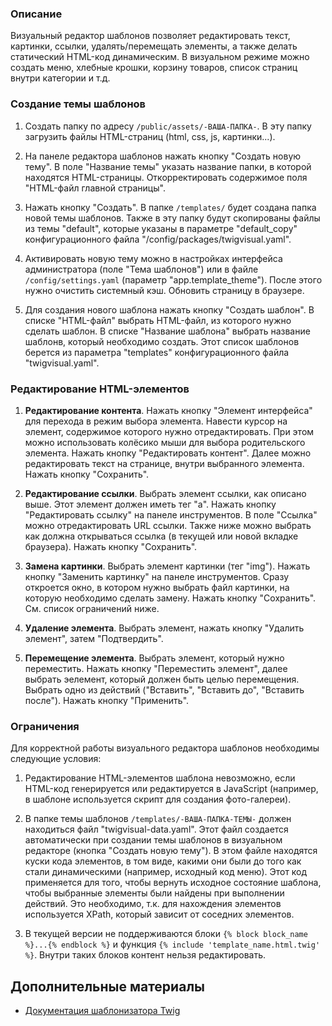 ### Описание

Визуальный редактор шаблонов позволяет редактировать текст, картинки, ссылки, удалять/перемещать элементы, а также делать статический HTML-код динамическим. В визуальном режиме можно создать меню, хлебные крошки, корзину товаров, список страниц внутри категории и т.д.

### Создание темы шаблонов

1. Создать папку по адресу ``/public/assets/-ВАША-ПАПКА-``. В эту папку загрузить файлы HTML-страниц (html, css, js, картинки...).

2. На панеле редактора шаблонов нажать кнопку "Создать новую тему". В поле "Название темы" указать название папки, в которой находятся HTML-страницы. Откорректировать содержимое поля "HTML-файл главной страницы".

3. Нажать кнопку "Создать". В папке ``/templates/`` будет создана папка новой темы шаблонов. Также в эту папку будут скопированы файлы из темы "default", которые указаны в параметре "default_copy" конфигурационного файла "/config/packages/twigvisual.yaml".

4. Активировать новую тему можно в настройках интерфейса администратора (поле "Тема шаблонов") или в файле ``/config/settings.yaml`` (параметр "app.template_theme"). После этого нужно очистить системный кэш. Обновить страницу в браузере.

5. Для создания нового шаблона нажать кнопку "Создать шаблон". В списке "HTML-файл" выбрать HTML-файл, из которого нужно сделать шаблон. В списке "Название шаблона" выбрать название шаблонв, который необходимо создать. Этот список шаблонов берется из параметра "templates" конфигурационного файла "twigvisual.yaml".

### Редактирование HTML-элементов

1. **Редактирование контента**. Нажать кнопку "Элемент интерфейса" для перехода в режим выбора элемента. Навести курсор на элемент, содержимое которого нужно отредактировать. При этом можно использовать колёсико мыши для выбора родительского элемента. Нажать кнопку "Редактировать контент". Далее можно редактировать текст на странице, внутри выбранного элемента. Нажать кнопку "Сохранить".

2. **Редактирование ссылки**. Выбрать элемент ссылки, как описано выше. Этот элемент должен иметь тег "a". Нажать кнопку "Редактировать ссылку" на панеле инструментов. В поле "Ссылка" можно отредактировать URL ссылки. Также ниже можно выбрать как должна открываться ссылка (в текущей или новой вкладке браузера). Нажать кнопку "Сохранить".

3. **Замена картинки**. Выбрать элемент картинки (тег "img"). Нажать кнопку "Заменить картинку" на панеле инструментов. Сразу откроется окно, в котором нужно выбрать файл картинки, на которую необходимо сделать замену. Нажать кнопку "Сохранить". См. список ограничений ниже.

4. **Удаление элемента**. Выбрать элемент, нажать кнопку "Удалить элемент", затем "Подтвердить".

5. **Перемещение элемента**. Выбрать элемент, который нужно переместить. Нажать кнопку "Переместить элемент", далее выбрать эелемент, который должен быть целью перемещения. Выбрать одно из действий ("Вставить", "Вставить до", "Вставить после"). Нажать кнопку "Применить".

### Ограничения

Для корректной работы визуального редактора шаблонов необходимы следующие условия:

1. Редактирование HTML-элементов шаблона невозможно, если HTML-код генерируется или редактируется в JavaScript (например, в шаблоне используется скрипт для создания фото-галереи).

2. В папке темы шаблонов ``/templates/-ВАША-ПАПКА-ТЕМЫ-`` должен находиться файл "twigvisual-data.yaml". Этот файл создается автоматически при создании темы шаблонов в визуальном редакторе (кнопка "Создать новую тему"). В этом файле находятся куски кода элементов, в том виде, какими они были до того как стали динамическими (например, исходный код меню). Этот код применяется для того, чтобы вернуть исходное состояние шаблона, чтобы выбранные элементы были найдены при выполнении действий. Это необходимо, т.к. для нахождения элементов используется XPath, который зависит от соседних элементов.

3. В текущей версии не поддерживаются блоки ``{% block block_name %}...{% endblock %}`` и функция ``{% include 'template_name.html.twig' %}``. Внутри таких блоков контент нельзя редактировать.

Дополнительные материалы
------------------------
- [Документация шаблонизатора Twig](https://twig.symfony.com/doc/3.x/)
